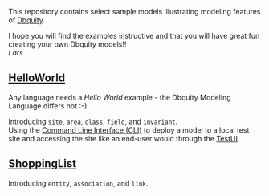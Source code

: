 This repository contains select sample models illustrating modeling features of [Dbquity](https://dbquity.com).

I hope you will find the examples instructive and that you will have great fun creating your own Dbquity models!!  
*Lars*

## [HelloWorld](HelloWorld/README.md)
Any language needs a *Hello World* example - the Dbquity Modeling Language differs not :-)

Introducing `site`, `area`, `class`, `field`, and `invariant`.  
Using the [Command Line Interface (CLI)](https://model.dbquity.com/#command-line-interface-cli) to deploy a model to a local test site and accessing the site like an end-user would through the [TestUI](https://model.dbquity.com/#test-ui).

## [ShoppingList](ShoppingList/README.md)
Introducing `entity`, `association`, and `link`.